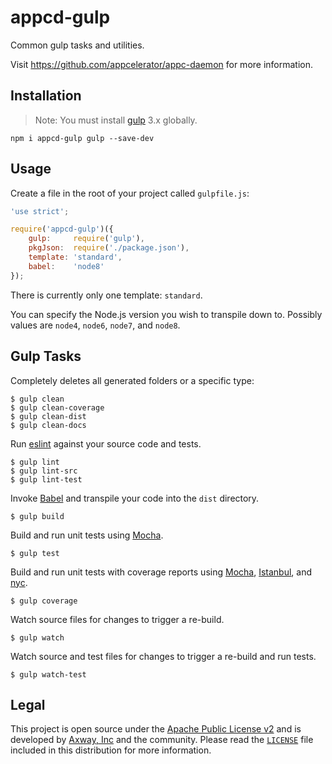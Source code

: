 # appcd-gulp

Common gulp tasks and utilities.

Visit https://github.com/appcelerator/appc-daemon for more information.

## Installation

> Note: You must install [gulp](https://npmjs.org/package/gulp) 3.x globally.

	npm i appcd-gulp gulp --save-dev

## Usage

Create a file in the root of your project called `gulpfile.js`:

```js
'use strict';

require('appcd-gulp')({
	gulp:     require('gulp'),
	pkgJson:  require('./package.json'),
	template: 'standard',
	babel:    'node8'
});
```

There is currently only one template: `standard`.

You can specify the Node.js version you wish to transpile down to. Possibly values are `node4`,
`node6`, `node7`, and `node8`.

## Gulp Tasks

Completely deletes all generated folders or a specific type:

	$ gulp clean
	$ gulp clean-coverage
	$ gulp clean-dist
	$ gulp clean-docs

Run [eslint](https://eslint.org/) against your source code and tests.

	$ gulp lint
	$ gulp lint-src
	$ gulp lint-test

Invoke [Babel](https://babeljs.io/) and transpile your code into the `dist` directory.

	$ gulp build

Build and run unit tests using [Mocha](https://mochajs.org/).

	$ gulp test

Build and run unit tests with coverage reports using [Mocha](https://mochajs.org/),
[Istanbul](https://istanbul.js.org/), and [nyc](https://www.npmjs.com/package/nyc).

	$ gulp coverage

Watch source files for changes to trigger a re-build.

	$ gulp watch

Watch source and test files for changes to trigger a re-build and run tests.

	$ gulp watch-test

## Legal

This project is open source under the [Apache Public License v2][1] and is developed by
[Axway, Inc](http://www.axway.com/) and the community. Please read the [`LICENSE`][1] file included
in this distribution for more information.

[1]: https://github.com/appcelerator/appc-daemon/blob/master/packages/appcd-gulp/LICENSE
